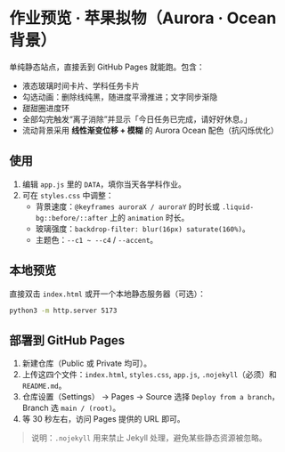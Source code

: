 # 作业预览 · 苹果拟物（Aurora · Ocean 背景）

单纯静态站点，直接丢到 GitHub Pages 就能跑。包含：
- 液态玻璃时间卡片、学科任务卡片
- 勾选动画：删除线纯黑，随进度平滑推进；文字同步渐隐
- 甜甜圈进度环
- 全部勾完触发“离子消除”并显示「今日任务已完成，请好好休息。」
- 流动背景采用 **线性渐变位移 + 模糊** 的 Aurora Ocean 配色（抗闪烁优化）

## 使用
1. 编辑 `app.js` 里的 `DATA`，填你当天各学科作业。
2. 可在 `styles.css` 中调整：
   - 背景速度：`@keyframes auroraX / auroraY` 的时长或 `.liquid-bg::before/::after` 上的 `animation` 时长。
   - 玻璃强度：`backdrop-filter: blur(16px) saturate(160%)`。
   - 主题色：`--c1 ~ --c4` / `--accent`。

## 本地预览
直接双击 `index.html` 或开一个本地静态服务器（可选）：
```bash
python3 -m http.server 5173
```

## 部署到 GitHub Pages
1. 新建仓库（Public 或 Private 均可）。
2. 上传这四个文件：`index.html`, `styles.css`, `app.js`, `.nojekyll`（必须）和 `README.md`。
3. 仓库设置（Settings） → Pages → Source 选择 `Deploy from a branch`，Branch 选 `main / (root)`。
4. 等 30 秒左右，访问 Pages 提供的 URL 即可。

> 说明：`.nojekyll` 用来禁止 Jekyll 处理，避免某些静态资源被忽略。
